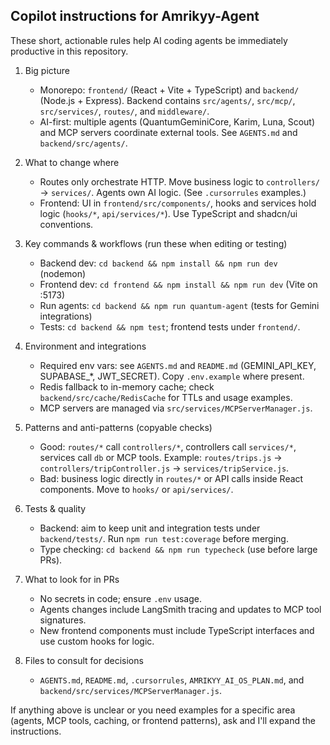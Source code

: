 ## Copilot instructions for Amrikyy-Agent

These short, actionable rules help AI coding agents be immediately productive in this repository.

1. Big picture
   - Monorepo: `frontend/` (React + Vite + TypeScript) and `backend/` (Node.js + Express). Backend contains `src/agents/`, `src/mcp/`, `src/services/`, `routes/`, and `middleware/`.
   - AI-first: multiple agents (QuantumGeminiCore, Karim, Luna, Scout) and MCP servers coordinate external tools. See `AGENTS.md` and `backend/src/agents/`.

2. What to change where
   - Routes only orchestrate HTTP. Move business logic to `controllers/` → `services/`. Agents own AI logic. (See `.cursorrules` examples.)
   - Frontend: UI in `frontend/src/components/`, hooks and services hold logic (`hooks/*`, `api/services/*`). Use TypeScript and shadcn/ui conventions.

3. Key commands & workflows (run these when editing or testing)
   - Backend dev: `cd backend && npm install && npm run dev` (nodemon)
   - Frontend dev: `cd frontend && npm install && npm run dev` (Vite on :5173)
   - Run agents: `cd backend && npm run quantum-agent` (tests for Gemini integrations)
   - Tests: `cd backend && npm test`; frontend tests under `frontend/`.

4. Environment and integrations
   - Required env vars: see `AGENTS.md` and `README.md` (GEMINI_API_KEY, SUPABASE_*, JWT_SECRET). Copy `.env.example` where present.
   - Redis fallback to in-memory cache; check `backend/src/cache/RedisCache` for TTLs and usage examples.
   - MCP servers are managed via `src/services/MCPServerManager.js`.

5. Patterns and anti-patterns (copyable checks)
   - Good: `routes/*` call `controllers/*`, controllers call `services/*`, services call `db` or MCP tools. Example: `routes/trips.js` → `controllers/tripController.js` → `services/tripService.js`.
   - Bad: business logic directly in `routes/*` or API calls inside React components. Move to `hooks/` or `api/services/`.

6. Tests & quality
   - Backend: aim to keep unit and integration tests under `backend/tests/`. Run `npm run test:coverage` before merging.
   - Type checking: `cd backend && npm run typecheck` (use before large PRs).

7. What to look for in PRs
   - No secrets in code; ensure `.env` usage.
   - Agents changes include LangSmith tracing and updates to MCP tool signatures.
   - New frontend components must include TypeScript interfaces and use custom hooks for logic.

8. Files to consult for decisions
   - `AGENTS.md`, `README.md`, `.cursorrules`, `AMRIKYY_AI_OS_PLAN.md`, and `backend/src/services/MCPServerManager.js`.

If anything above is unclear or you need examples for a specific area (agents, MCP tools, caching, or frontend patterns), ask and I'll expand the instructions.

